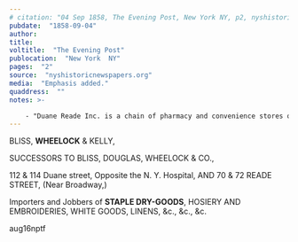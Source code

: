 ```yaml
---
# citation: "04 Sep 1858, The Evening Post, New York NY, p2, nyshistoricnewspapers.org."
pubdate:  "1858-09-04"
author: 
title: 
voltitle:  "The Evening Post"
publocation:  "New York  NY"
pages:  "2"
source:  "nyshistoricnewspapers.org"
media:  "Emphasis added."
quaddress:  ""
notes: >-

    - "Duane Reade Inc. is a chain of pharmacy and convenience stores owned by Walgreens Boots Alliance. Its stores are primarily located in metropolitan New York City, NJ, Nassau, Suffolk Westchester, Rockland and Fairfield Counties and known for high-volume, small store layouts in densely populated Manhattan locations. ...Founded in 1960, the chain was started with three stores by Abraham, Eli, and Jack Cohen, with a warehouse located between Duane Street and Reade Street on Broadway in Lower Manhattan. Duane Reade takes its name from the company's first successful full-service drugstore, which opened in 1960 on Broadway between Duane and Reade Streets in TriBeCa just north of the Financial District. The streets themselves were named after early American politicians James Duane (1733-1797) and Joseph Reade (1694-1771)." ([Duane Reade](https://en.wikipedia.org/wiki/Duane_Reade), Wikipedia.org.) 
---
```


BLISS, **WHEELOCK** & KELLY, 

SUCCESSORS TO BLISS, DOUGLAS, WHEELOCK & CO.,  

112 & 114 Duane street, Opposite the N. Y. Hospital, AND  70 & 72 READE STREET, (Near Broadway,)  

Importers and Jobbers of **STAPLE DRY-GOODS**, HOSIERY AND EMBROIDERIES, WHITE GOODS, LINENS, &c.,  &c.,  &c.  

aug16nptf
